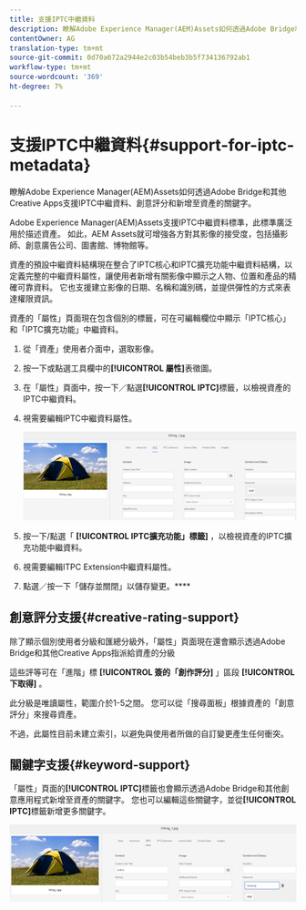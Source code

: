 ```yaml
---
title: 支援IPTC中繼資料
description: 瞭解Adobe Experience Manager(AEM)Assets如何透過Adobe Bridge和其他Creative Apps支援IPTC中繼資料、創意評分和新增至資產的關鍵字。
contentOwner: AG
translation-type: tm+mt
source-git-commit: 0d70a672a2944e2c03b54beb3b5f734136792ab1
workflow-type: tm+mt
source-wordcount: '369'
ht-degree: 7%

---
```



# 支援IPTC中繼資料{#support-for-iptc-metadata}

瞭解Adobe Experience Manager(AEM)Assets如何透過Adobe Bridge和其他Creative Apps支援IPTC中繼資料、創意評分和新增至資產的關鍵字。

Adobe Experience Manager(AEM)Assets支援IPTC中繼資料標準，此標準廣泛用於描述資產。 如此，AEM Assets就可增強各方對其影像的接受度，包括攝影師、創意廣告公司、圖書館、博物館等。

資產的預設中繼資料結構現在整合了IPTC核心和IPTC擴充功能中繼資料結構，以定義完整的中繼資料屬性，讓使用者新增有關影像中顯示之人物、位置和產品的精確可靠資料。 它也支援建立影像的日期、名稱和識別碼，並提供彈性的方式來表達權限資訊。

資產的「屬性」頁面現在包含個別的標籤，可在可編輯欄位中顯示「IPTC核心」和「IPTC擴充功能」中繼資料。

1. 從「資產」使用者介面中，選取影像。
1. 按一下或點選工具欄中的&#x200B;**[!UICONTROL 屬性]**&#x200B;表徵圖。
1. 在「屬性」頁面中，按一下／點選&#x200B;**[!UICONTROL IPTC]**&#x200B;標籤，以檢視資產的IPTC中繼資料。
1. 視需要編輯IPTC中繼資料屬性。

   ![iptc_tab](assets/iptc_tab.png)

1. 按一下/點選「 **[!UICONTROL IPTC擴充功能」標籤]** ，以檢視資產的IPTC擴充功能中繼資料。
1. 視需要編輯ITPC Extension中繼資料屬性。
1. 點選／按一下「儲存並關閉」以儲存變更。****

## 創意評分支援{#creative-rating-support}

除了顯示個別使用者分級和匯總分級外，「屬性」頁面現在還會顯示透過Adobe Bridge和其他Creative Apps指派給資產的分級

這些評等可在「進階」標 **[!UICONTROL 簽的「創作評分]** 」區段 **[!UICONTROL 下取得]** 。

此分級是唯讀屬性，範圍介於1-5之間。 您可以從「搜尋面板」根據資產的「創意評分」來搜尋資產。

不過，此屬性目前未建立索引，以避免與使用者所做的自訂變更產生任何衝突。

## 關鍵字支援{#keyword-support}

「屬性」頁面的&#x200B;**[!UICONTROL IPTC]**&#x200B;標籤也會顯示透過Adobe Bridge和其他創意應用程式新增至資產的關鍵字。 您也可以編輯這些關鍵字，並從&#x200B;**[!UICONTROL IPTC]**&#x200B;標籤新增更多關鍵字。

![關鍵字](assets/keywords.png)

